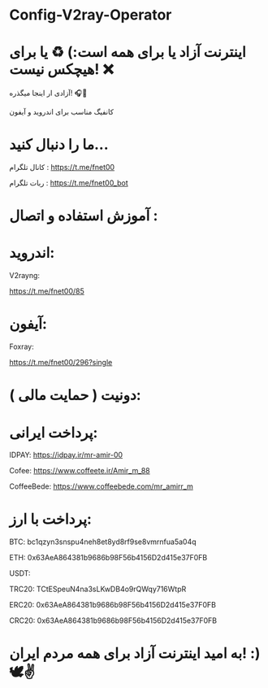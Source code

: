 # Config-V2ray-Operator
 # اینترنت آزاد یا برای همه است:) ♻️ یا برای هیچکس نیست! ❌


آزادی ار اینجا میگذره! 🎧🤍

 کانفیگ مناسب برای اندروید و آیفون  
 

# ما را دنبال کنید...

کانال تلگرام : https://t.me/fnet00

ربات تلگرام : https://t.me/fnet00_bot

# آموزش استفاده و اتصال :


# اندروید: 
 V2rayng: 

https://t.me/fnet00/85

# آیفون: 

 Foxray: 

https://t.me/fnet00/296?single




# دونیت ( حمایت مالی ):

# پرداخت ایرانی: 

IDPAY: 
https://idpay.ir/mr-amir-00

Cofee: 
https://www.coffeete.ir/Amir_m_88

CoffeeBede: 
https://www.coffeebede.com/mr_amirr_m

# پرداخت با ارز: 

BTC: 
bc1qzyn3snspu4neh8et8yd8rf9se8vmrnfua5a04q

ETH: 
0x63AeA864381b9686b98F56b4156D2d415e37F0FB

USDT: 

TRC20: 
TCtESpeuN4na3sLKwDB4o9rQWqy716WtpR

ERC20: 
0x63AeA864381b9686b98F56b4156D2d415e37F0FB

CRC20:
0x63AeA864381b9686b98F56b4156D2d415e37F0FB

# به امید اینترنت آزاد برای همه مردم ایران! :) 🕊️✌️
